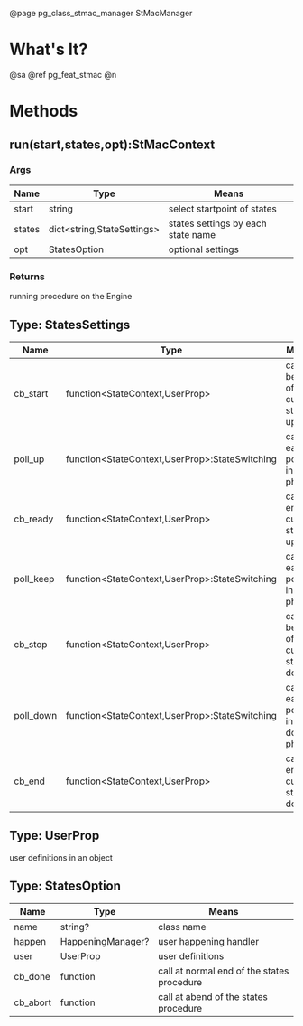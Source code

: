 ﻿@page pg_class_stmac_manager StMacManager

# What's It?

@sa @ref pg_feat_stmac @n

# Methods

## run(start,states,opt):StMacContext

### Args

Name | Type | Means
-----|------|------
start | string | select startpoint of states
states | dict<string,StateSettings> | states settings by each state name
opt | StatesOption | optional settings

### Returns

running procedure on the Engine


## Type: StatesSettings

Name | Type | Means
-----|------|------
cb_start | function<StateContext,UserProp> | call at begin of current state up
poll_up | function<StateContext,UserProp>:StateSwitching | call by each polling in up phase
cb_ready | function<StateContext,UserProp> | call at end of current state up
poll_keep | function<StateContext,UserProp>:StateSwitching | call by each polling in keep phase
cb_stop | function<StateContext,UserProp> | call at begin of current state down
poll_down | function<StateContext,UserProp>:StateSwitching | call by each polling in down phase
cb_end | function<StateContext,UserProp> | call at end of current state down

## Type: UserProp

user definitions in an object

## Type: StatesOption

Name | Type | Means
-----|------|------
name | string? | class name
happen | HappeningManager? | user happening handler
user | UserProp | user definitions
cb_done | function<UserProp> | call at normal end of the states procedure
cb_abort | function<UserProp> | call at abend of the states procedure

